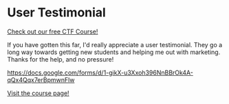 # User Testimonial

[Check out our free CTF Course!](https://academy.hoppersroppers.org/mod/page/view.php?id=976)

If you have gotten this far, I'd really appreciate a user testimonial. They go a long way towards getting new students and helping me out with marketing. Thanks for the help, and no pressure!

<https://docs.google.com/forms/d/1-gikX-u3Xxoh396NnBBrOk4A-qQx4Qqx7erBpmwnFlw>

[Visit the course page!](https://academy.hoppersroppers.org/mod/assign/view.php?id=976)
